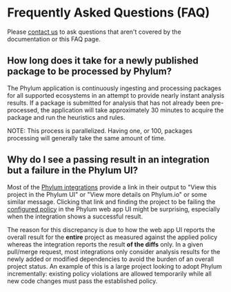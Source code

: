 # Frequently Asked Questions (FAQ)

Please [contact us][contact] to ask questions that aren't covered by the documentation or this FAQ page.

[contact]: ../support/contact_us.md

## How long does it take for a newly published package to be processed by Phylum?

The Phylum application is continuously ingesting and processing packages for all supported ecosystems in an attempt to provide nearly instant analysis results. If a package is submitted for analysis that has not already been pre-processed, the application will take approximately 30 minutes to acquire the package and run the heuristics and rules.

NOTE: This process is parallelized. Having one, or 100, packages processing will generally take the same amount of time.

## Why do I see a passing result in an integration but a failure in the Phylum UI?

Most of the [Phylum integrations][integrations] provide a link in their output to "View this project in the Phylum UI" or "View more details on Phylum.io" or some similar message. Clicking that link and finding the project to be failing the [configured policy][policy] in the Phylum web app UI might be surprising, especially when the integration shows a successful result.

The reason for this discrepancy is due to how the web app UI reports the overall result for the **entire** project as measured against the applied policy whereas the integration reports the result **of the diffs** only. In a given pull/merge request, most integrations only consider analysis results for the newly added or modified dependencies to avoid the burden of an overall project status. An example of this is a large project looking to adopt Phylum incrementally: existing policy violations are allowed temporarily while all new code changes must pass the established policy.

[integrations]: ../integrations/integrations_overview.md
[policy]: ../knowledge_base/policy.md
